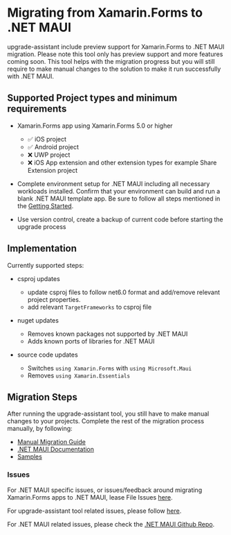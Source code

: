 # Migrating from Xamarin.Forms to .NET MAUI

upgrade-assistant include preview support for Xamarin.Forms to .NET MAUI migration. Please note this tool only has preview support and more features coming soon. This tool helps with the migration progress but you will still require to make manual changes to the solution to make it run successfully with .NET MAUI.

## Supported Project types and minimum requirements

- Xamarin.Forms app using Xamarin.Forms 5.0 or higher
  - ✅ iOS project
  - ✅ Android project
  - ❌ UWP project 
  - ❌ iOS App extension and other extension types for example Share Extension project

- Complete environment setup for .NET MAUI including all necessary workloads installed. Confirm that your environment can build and run a blank .NET MAUI template app. Be sure to follow all steps mentioned in the [Getting Started](https://github.com/dotnet/maui/wiki#getting-started). 
- Use version control, create a backup of current code before starting the upgrade process

## Implementation

Currently supported steps:

- csproj updates
    - update csproj files to follow net6.0 format and add/remove relevant project properties.
    - add relevant `TargetFrameworks` to csproj file

- nuget updates
    - Removes known packages not supported by .NET MAUI
    - Adds known ports of libraries for .NET MAUI

- source code updates
    - Switches `using Xamarin.Forms` with `using Microsoft.Maui`
    - Removes `using Xamarin.Essentials`

## Migration Steps

After running the upgrade-assistant tool, you still have to make manual changes to your projects. Complete the rest of the migration process manually, by following: 

- [Manual Migration Guide](https://github.com/dotnet/maui/wiki/Migrating-from-Xamarin.Forms-(Preview))
- [.NET MAUI Documentation](https://docs.microsoft.com/en-us/dotnet/maui/)
- [Samples](https://github.com/dotnet/maui/wiki/Migrating-from-Xamarin.Forms-(Preview)#samples)

### Issues

For .NET MAUI specific issues, or issues/feedback around migrating Xamarin.Forms apps to .NET MAUI, lease File Issues [here](https://github.com/maddymontaquila/maui-migration-samples/issues/new?assignees=&labels=&template=trial-migration-template.md&title=[MIGRATION]+Your+migration+name+here). 

For upgrade-assistant tool related issues, please follow [here](https://github.com/dotnet/upgrade-assistant#engage-contribute-and-give-feedback).

For .NET MAUI related issues, please check the [.NET MAUI Github Repo](https://github.com/dotnet/maui).
